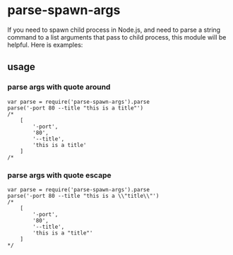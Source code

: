 parse-spawn-args
===========

If you need to spawn child process in Node.js, and need to parse a string command to a list arguments that pass to child process,  this module will be helpful. Here is examples:

## usage

### parse args with quote around
```
var parse = require('parse-spawn-args').parse
parse('-port 80 --title "this is a title"')
/*
    [
        '-port',
        '80',
        '--title',
        'this is a title'
    ]
/*
```

### parse args with quote escape
```
var parse = require('parse-spawn-args').parse
parse('-port 80 --title "this is a \\"title\\"')
/*
    [
        '-port',
        '80',
        '--title',
        'this is a "title"'
    ]
*/
```

